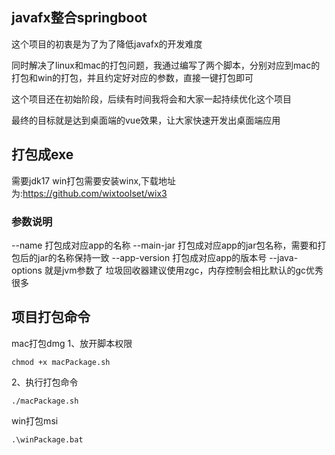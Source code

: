 ## javafx整合springboot
这个项目的初衷是为了为了降低javafx的开发难度

同时解决了linux和mac的打包问题，我通过编写了两个脚本，分别对应到mac的打包和win的打包，并且约定好对应的参数，直接一键打包即可

这个项目还在初始阶段，后续有时间我将会和大家一起持续优化这个项目

最终的目标就是达到桌面端的vue效果，让大家快速开发出桌面端应用

## 打包成exe

需要jdk17
win打包需要安装winx,下载地址为:https://github.com/wixtoolset/wix3

### 参数说明

--name 打包成对应app的名称
--main-jar 打包成对应app的jar包名称，需要和打包后的jar的名称保持一致
--app-version 打包成对应app的版本号
--java-options 就是jvm参数了
垃圾回收器建议使用zgc，内存控制会相比默认的gc优秀很多

## 项目打包命令
mac打包dmg
1、放开脚本权限
```shell
chmod +x macPackage.sh
```
2、执行打包命令
```shell
./macPackage.sh
```
win打包msi
```shell
.\winPackage.bat
```

